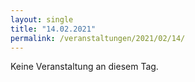 ```yaml
---
layout: single
title: "14.02.2021"
permalink: /veranstaltungen/2021/02/14/
---
```


Keine Veranstaltung an diesem Tag.
